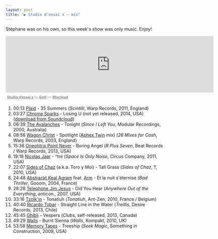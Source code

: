 ```yaml
---
layout: post
title: "▶ Studio d'essai x – mix"
---
```


Stéphane was on his own, so this week's show was only music. Enjoy!

<iframe src="https://www.mixcloud.com/widget/iframe/?embed_type=widget_standard&amp;embed_uuid=eccbbbe6-434d-42a5-8fa5-32e3bee6c6b4&amp;feed=https%3A%2F%2Fwww.mixcloud.com%2FGNTL%2Fstudio-dessai-x%2F&amp;hide_cover=1&amp;hide_tracklist=1&amp;replace=0" frameborder="0" height="180" width="660"></iframe><div style="clear: both; height: 3px; width: 652px;"></div><p style="display: block; font-size: 11px; font-family: &quot;Open Sans&quot;,Helvetica,Arial,sans-serif; margin: 0px; padding: 3px 4px; color: rgb(153, 153, 153); width: 652px;"><a href="https://www.mixcloud.com/GNTL/studio-dessai-x/?utm_source=widget&amp;utm_medium=web&amp;utm_campaign=base_links&amp;utm_term=resource_link" target="_blank" style="color:#808080; font-weight:bold;">Studio d'essai x</a><span> by </span><a href="https://www.mixcloud.com/GNTL/?utm_source=widget&amp;utm_medium=web&amp;utm_campaign=base_links&amp;utm_term=profile_link" target="_blank" style="color:#808080; font-weight:bold;">Gntl</a><span> on </span><a href="https://www.mixcloud.com/?utm_source=widget&amp;utm_medium=web&amp;utm_campaign=base_links&amp;utm_term=homepage_link" target="_blank" style="color:#808080; font-weight:bold;"> Mixcloud</a></p><div style="clear: both; height: 3px; width: 652px;"></div>

1. 00:13 [Plaid](http://musicbrainz.org/artist/7e54d133-2525-4bc0-ae94-65584145a386) - 35 Summers (_Scintilli_, Warp Records, 2011, England)
2. 03:27 [Chrome Sparks](http://musicbrainz.org/artist/138a2979-8c8a-4de5-8bfd-76f6227bd457) - Losing U (not yet released, 2014, USA) {[download from Soundcloud](https://soundcloud.com/chrome-sparks/losing-u)}
3. 06:39 [The Avalanches](http://musicbrainz.org/artist/a6623d39-2d8e-4f70-8242-0a9553b91e50) - Tonight (_Since I Left You_, Modular Recordings, 2000, Australia)
4. 08:56 [Wagon Christ](http://musicbrainz.org/artist/68648da3-771d-4670-855d-6feb6a3edf93) - Spotlight ([Aphex Twin](http://musicbrainz.org/artist/f22942a1-6f70-4f48-866e-238cb2308fbd) mix) (_26 Mixes for Cash_, Warp Records, 2003, England)
5. 15:36 [Oneohtrix Point Never](http://musicbrainz.org/artist/9cea062d-d476-447f-98b4-e67e14bfd1e4) - Boring Angel (_R Plus Seven_, Beat Records / Warp Records, 2013, USA)
6. 19:18 [Nicolas Jaar](http://musicbrainz.org/artist/06e99a1b-4020-4380-ab27-1a3e0c5e557c) - ^tre (_Space Is Only Noise_, Circus Company, 2011, USA)
7. 22:07 [Sides of Chaz](http://musicbrainz.org/artist/e98fe543-db89-4d33-a612-aeb272807efc) (a.k.a. Toro y Moi) - Tall Grass (_Sides of Chaz_, ?, 2010, USA)
8. 24:48 [Abstrackt Keal Agram](http://musicbrainz.org/artist/7a631626-0fa0-454b-8b0c-2f0df76017f7) feat. [Arm](http://musicbrainz.org/artist/61b1a702-64ef-4234-bbe6-b24767095153) - Et la nuit s'éternise (_Bad Thriller_, Gooom, 2004, France)
9. 28:28 [Telephone Jim Jesus](http://musicbrainz.org/artist/55c691d7-7fb8-4103-8296-0e9e19f87776) - Did You Hear (_Anywhere Out of the Everything_, anticon., 2007, USA)
10. 33:16 [Tzolk'in](http://musicbrainz.org/artist/7067979e-f4c7-43ea-9d9c-c0807d923ae9) - Tonatiuh (_Tonatiuh_, Ant-Zen, 2010, France / Belgium)
11. 40:40 [Ricardo Tobar](http://musicbrainz.org/artist/180c238b-4cdd-4f2f-bcc7-bbdd93d68997) - Straight Line in the Water (_Treillis_, Desire Records, 2013, Chile)
12. 45:45 [Ghibli](http://musicbrainz.org/artist/cc2c82a7-02a6-4630-9ced-fb21f5c41bec) - Vespers (_Clubs_, self-released, 2013, Canada)
13. 49:29 [Walls](http://musicbrainz.org/artist/736e1cf9-09c6-47ac-9b98-5374e40fecf0) - Burnt Sienna (_Walls_, Kompakt, 2010, UK)
14. 53:58 [Memory Tapes](http://musicbrainz.org/artist/fbd33a5a-06b5-4b46-98d1-8677f5dc44c6) - Treeship (_Seek Magic_, Something in Construction, 2009, USA)
